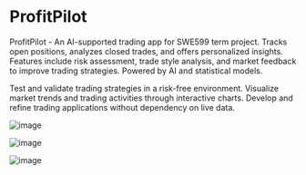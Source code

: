 # ProfitPilot
ProfitPilot - An AI-supported trading app for SWE599 term project. Tracks open positions, analyzes closed trades, and offers personalized insights. Features include risk assessment, trade style analysis, and market feedback to improve trading strategies. Powered by AI and statistical models.

Test and validate trading strategies in a risk-free environment.
Visualize market trends and trading activities through interactive charts.
Develop and refine trading applications without dependency on live data.

![image](https://github.com/user-attachments/assets/fc8ae892-f67a-4f51-84de-9a9e164d5d80)

![image](https://github.com/user-attachments/assets/0d062632-53e0-41a9-8b55-32593864be7c)

![image](https://github.com/user-attachments/assets/5e15f502-6cbc-4abc-a1a0-94cc848aa497)


